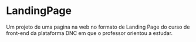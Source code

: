 # LandingPage
Um projeto de uma pagina na web no formato de Landing Page  do curso de front-end da plataforma DNC em que o professor orientou a estudar.
